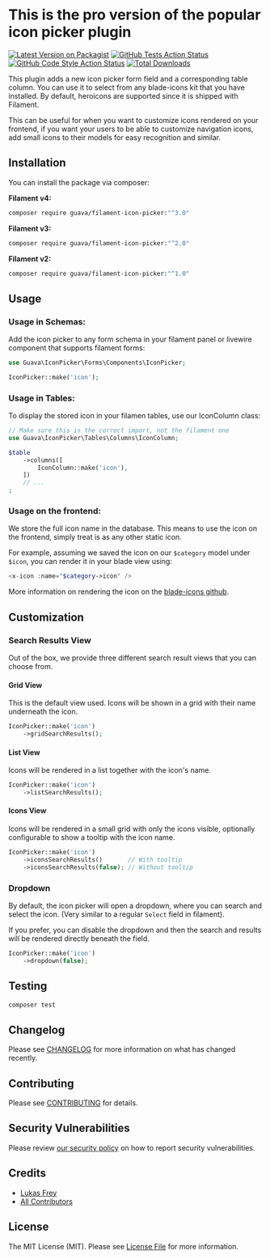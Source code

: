# This is the pro version of the popular icon picker plugin

[![Latest Version on Packagist](https://img.shields.io/packagist/v/guava/filament-icon-picker-pro.svg?style=flat-square)](https://packagist.org/packages/guava/filament-icon-picker-pro)
[![GitHub Tests Action Status](https://img.shields.io/github/actions/workflow/status/guava/filament-icon-picker-pro/run-tests.yml?branch=main&label=tests&style=flat-square)](https://github.com/guava/filament-icon-picker-pro/actions?query=workflow%3Arun-tests+branch%3Amain)
[![GitHub Code Style Action Status](https://img.shields.io/github/actions/workflow/status/guava/filament-icon-picker-pro/fix-php-code-styling.yml?branch=main&label=code%20style&style=flat-square)](https://github.com/guava/filament-icon-picker-pro/actions?query=workflow%3A"Fix+PHP+code+styling"+branch%3Amain)
[![Total Downloads](https://img.shields.io/packagist/dt/guava/filament-icon-picker-pro.svg?style=flat-square)](https://packagist.org/packages/guava/filament-icon-picker-pro)



This plugin adds a new icon picker form field and a corresponding table column. You can use it to select from any blade-icons kit that you have installed. By default, heroicons are supported since it is shipped with Filament.

This can be useful for when you want to customize icons rendered on your frontend, if you want your users to be able to customize navigation icons, add small icons to their models for easy recognition and similar.

## Installation

You can install the package via composer:

**Filament v4:**
```bash
composer require guava/filament-icon-picker:"^3.0"
```

**Filament v3:**
```bash
composer require guava/filament-icon-picker:"^2.0"
```

**Filament v2:**
```bash
composer require guava/filament-icon-picker:"^1.0"
````

## Usage

### Usage in Schemas:
Add the icon picker to any form schema in your filament panel or livewire component that supports filament forms:
```php
use Guava\IconPicker\Forms\Components\IconPicker;

IconPicker::make('icon');
```

### Usage in Tables:
To display the stored icon in your filamen tables, use our IconColumn class:

```php
// Make sure this is the correct import, not the filament one
use Guava\IconPicker\Tables\Columns\IconColumn;

$table
    ->columns([
        IconColumn::make('icon'),
    ])
    // ...
;
```

### Usage on the frontend:
We store the full icon name in the database. This means to use the icon on the frontend, simply treat is as any other static icon.

For example, assuming we saved the icon on our `$category` model under `$icon`, you can render it in your blade view using:
```php
<x-icon :name="$category->icon" />
```
More information on rendering the icon on the [blade-icons github](https://github.com/blade-ui-kit/blade-icons#default-component).

## Customization

### Search Results View
Out of the box, we provide three different search result views that you can choose from.

#### Grid View
This is the default view used. Icons will be shown in a grid with their name underneath the icon.

```php
IconPicker::make('icon')
    ->gridSearchResults();
```

#### List View
Icons will be rendered in a list together with the icon's name.

```php
IconPicker::make('icon')
    ->listSearchResults();
```

#### Icons View
Icons will be rendered in a small grid with only the icons visible, optionally configurable to show a tooltip with the icon name.

```php
IconPicker::make('icon')
    ->iconsSearchResults()       // With tooltip
    ->iconsSearchResults(false); // Without tooltip
```

### Dropdown
By default, the icon picker will open a dropdown, where you can search and select the icon. (Very similar to a regular `Select` field in filament).

If you prefer, you can disable the dropdown and then the search and results will be rendered directly beneath the field.

```php
IconPicker::make('icon')
    ->dropdown(false);
```

## Testing

```bash
composer test
```

## Changelog

Please see [CHANGELOG](CHANGELOG.md) for more information on what has changed recently.

## Contributing

Please see [CONTRIBUTING](.github/CONTRIBUTING.md) for details.

## Security Vulnerabilities

Please review [our security policy](../../security/policy) on how to report security vulnerabilities.

## Credits

- [Lukas Frey](https://github.com/GuavaCZ)
- [All Contributors](../../contributors)

## License

The MIT License (MIT). Please see [License File](LICENSE.md) for more information.
